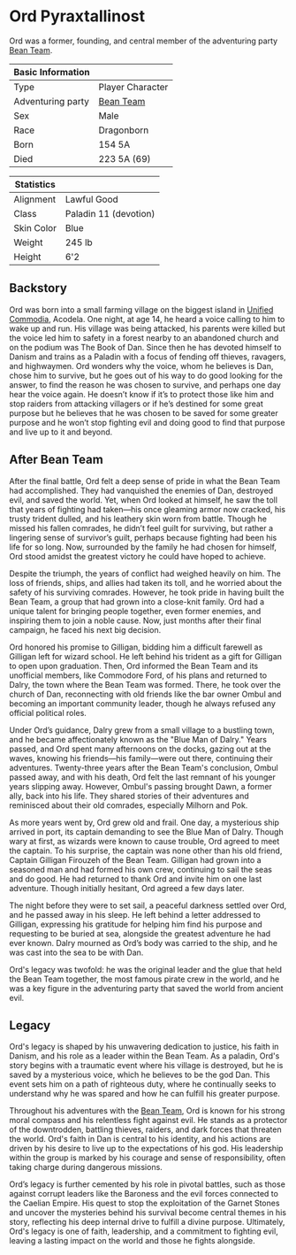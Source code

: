 # Ord Pyraxtallinost

Ord was a former, founding, and central member of the adventuring party [Bean Team](bean_team.md).

| Basic Information | |
| - | - |
| Type | Player Character |
| Adventuring party | [Bean Team](bean_team.md) |
| Sex | Male |
| Race | Dragonborn |
| Born | 154 5A |
| Died | 223 5A (69) |

| Statistics | |
| - | - |
| Alignment | Lawful Good |
| Class | Paladin 11 (devotion) |
| Skin Color | Blue |
| Weight | 245 lb |
| Height | 6'2 |

## Backstory

Ord was born into a small farming village on the biggest island in [Unified Commodia](../../Factions/Nations/unified_commodia.md), Acodela. One night, at age 14, he heard a voice calling to him to wake up and run. His village was being attacked, his parents were killed but the voice led him to safety in a forest nearby to an abandoned church and on the podium was The Book of Dan. Since then he has devoted himself to Danism and trains as a Paladin with a focus of fending off thieves, ravagers, and highwaymen. Ord wonders why the voice, whom he believes is Dan, chose him to survive, but he goes out of his way to do good looking for the answer, to find the reason he was chosen to survive, and perhaps one day hear the voice again. He doesn’t know if it’s to protect those like him and stop raiders from attacking villagers or if he’s destined for some great purpose but he believes that he was chosen to be saved for some greater purpose and he won’t stop fighting evil and doing good to find that purpose and live up to it and beyond.

## After Bean Team

After the final battle, Ord felt a deep sense of pride in what the Bean Team had accomplished. They had vanquished the enemies of Dan, destroyed evil, and saved the world. Yet, when Ord looked at himself, he saw the toll that years of fighting had taken—his once gleaming armor now cracked, his trusty trident dulled, and his leathery skin worn from battle. Though he missed his fallen comrades, he didn’t feel guilt for surviving, but rather a lingering sense of survivor’s guilt, perhaps because fighting had been his life for so long. Now, surrounded by the family he had chosen for himself, Ord stood amidst the greatest victory he could have hoped to achieve.

Despite the triumph, the years of conflict had weighed heavily on him. The loss of friends, ships, and allies had taken its toll, and he worried about the safety of his surviving comrades. However, he took pride in having built the Bean Team, a group that had grown into a close-knit family. Ord had a unique talent for bringing people together, even former enemies, and inspiring them to join a noble cause. Now, just months after their final campaign, he faced his next big decision.

Ord honored his promise to Gilligan, bidding him a difficult farewell as Gilligan left for wizard school. He left behind his trident as a gift for Gilligan to open upon graduation. Then, Ord informed the Bean Team and its unofficial members, like Commodore Ford, of his plans and returned to Dalry, the town where the Bean Team was formed. There, he took over the church of Dan, reconnecting with old friends like the bar owner Ombul and becoming an important community leader, though he always refused any official political roles.

Under Ord’s guidance, Dalry grew from a small village to a bustling town, and he became affectionately known as the "Blue Man of Dalry." Years passed, and Ord spent many afternoons on the docks, gazing out at the waves, knowing his friends—his family—were out there, continuing their adventures. Twenty-three years after the Bean Team's conclusion, Ombul passed away, and with his death, Ord felt the last remnant of his younger years slipping away. However, Ombul's passing brought Dawn, a former ally, back into his life. They shared stories of their adventures and reminisced about their old comrades, especially Milhorn and Pok.

As more years went by, Ord grew old and frail. One day, a mysterious ship arrived in port, its captain demanding to see the Blue Man of Dalry. Though wary at first, as wizards were known to cause trouble, Ord agreed to meet the captain. To his surprise, the captain was none other than his old friend, Captain Gilligan Firouzeh of the Bean Team. Gilligan had grown into a seasoned man and had formed his own crew, continuing to sail the seas and do good. He had returned to thank Ord and invite him on one last adventure. Though initially hesitant, Ord agreed a few days later.

The night before they were to set sail, a peaceful darkness settled over Ord, and he passed away in his sleep. He left behind a letter addressed to Gilligan, expressing his gratitude for helping him find his purpose and requesting to be buried at sea, alongside the greatest adventure he had ever known. Dalry mourned as Ord’s body was carried to the ship, and he was cast into the sea to be with Dan.

Ord's legacy was twofold: he was the original leader and the glue that held the Bean Team together, the most famous pirate crew in the world, and he was a key figure in the adventuring party that saved the world from ancient evil.

## Legacy

Ord's legacy is shaped by his unwavering dedication to justice, his faith in Danism, and his role as a leader within the Bean Team. As a paladin, Ord's story begins with a traumatic event where his village is destroyed, but he is saved by a mysterious voice, which he believes to be the god Dan. This event sets him on a path of righteous duty, where he continually seeks to understand why he was spared and how he can fulfill his greater purpose.

Throughout his adventures with the [Bean Team](bean_team.md), Ord is known for his strong moral compass and his relentless fight against evil. He stands as a protector of the downtrodden, battling thieves, raiders, and dark forces that threaten the world. Ord's faith in Dan is central to his identity, and his actions are driven by his desire to live up to the expectations of his god. His leadership within the group is marked by his courage and sense of responsibility, often taking charge during dangerous missions.

Ord’s legacy is further cemented by his role in pivotal battles, such as those against corrupt leaders like the Baroness and the evil forces connected to the Caelian Empire. His quest to stop the exploitation of the Garnet Stones and uncover the mysteries behind his survival become central themes in his story, reflecting his deep internal drive to fulfill a divine purpose. Ultimately, Ord's legacy is one of faith, leadership, and a commitment to fighting evil, leaving a lasting impact on the world and those he fights alongside.

